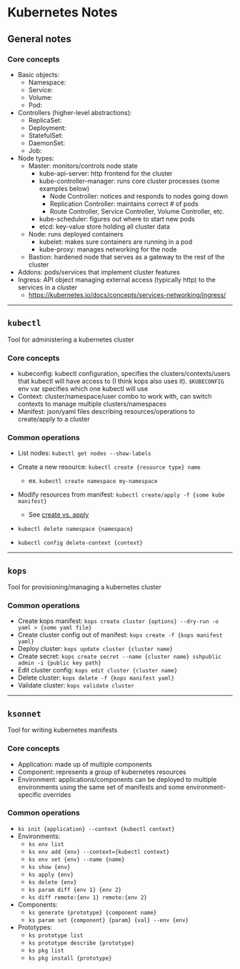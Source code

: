# Kubernetes Notes

## General notes

### Core concepts

- Basic objects:
    - Namespace:
    - Service:
    - Volume:
    - Pod:
- Controllers (higher-level abstractions):
    - ReplicaSet:
    - Deployment:
    - StatefulSet:
    - DaemonSet:
    - Job:
- Node types:
    - Master: monitors/controls node state
        - kube-api-server: http frontend for the cluster
        - kube-controller-manager: runs core cluster processes (some examples below)
            - Node Controller: notices and responds to nodes going down
            - Replication Controller: maintains correct # of pods
            - Route Controller, Service Controller, Volume Controller, etc.
        - kube-scheduler: figures out where to start new pods
        - etcd: key-value store holding all cluster data
    - Node: runs deployed containers
        - kubelet: makes sure containers are running in a pod
        - kube-proxy: manages networking for the node
    - Bastion: hardened node that serves as a gateway to the rest of the cluster
- Addons: pods/services that implement cluster features
- Ingress: API object managing external access (typically http) to the services
  in a cluster
    - https://kubernetes.io/docs/concepts/services-networking/ingress/

--------------------------------------------------------------------------------

## `kubectl`

Tool for administering a kubernetes cluster

### Core concepts

- kubeconfig: kubectl configuration, specifies the clusters/contexts/users that
  kubectl will have access to (I think kops also uses it). `$KUBECONFIG` env
  var specifies which one kubectl will use
- Context: cluster/namespace/user combo to work with, can switch contexts to
  manage multiple clusters/namespaces
- Manifest: json/yaml files describing resources/operations to create/apply to
  a cluster

### Common operations

- List nodes: `kubectl get nodes --show-labels`
- Create a new resource: `kubectl create {resource type} name`
    - ex. `kubectl create namespace my-namespace`
- Modify resources from manifest: `kubectl create/apply -f {some kube manifest}`
    - See [create vs. apply](https://kubernetes.io/docs/concepts/overview/object-management-kubectl/overview/)

- `kubectl delete namespace {namespace}`
- `kubectl config delete-context {context}`

--------------------------------------------------------------------------------

## `kops`

Tool for provisioning/managing a kubernetes cluster

### Common operations

- Create kops manifest: `kops create cluster {options} --dry-run -o yaml > {some yaml file}`
- Create cluster config out of manifest: `kops create -f {kops manifest yaml}`
- Deploy cluster: `kops update cluster {cluster name}`
- Create secret: `kops create secret --name {cluster name} sshpublic admin -i {public key path}`
- Edit cluster config: `kops edit cluster {cluster name}`
- Delete cluster: `kops delete -f {kops manifest yaml}`
- Validate cluster: `kops validate cluster`

--------------------------------------------------------------------------------

## `ksonnet`

Tool for writing kubernetes manifests

### Core concepts

- Application: made up of multiple components
- Component: represents a group of kubernetes resources
- Environment: applications/components can be deployed to multiple environments
  using the same set of manifests and some environment-specific overrides

### Common operations

- `ks init {application} --context {kubectl context}`
- Environments:
    - `ks env list`
    - `ks env add {env} --context={kubectl context}`
    - `ks env set {env} --name {name}`
    - `ks show {env}`
    - `ks apply {env}`
    - `ks delete {env}`
    - `ks param diff {env 1} {env 2}`
    - `ks diff remote:{env 1} remote:{env 2}`
- Components:
    - `ks generate {prototype} {component name}`
    - `ks param set {component} {param} {val} --env {env}`
- Prototypes:
    - `ks prototype list`
    - `ks prototype describe {prototype}`
    - `ks pkg list`
    - `ks pkg install {prototype}`
